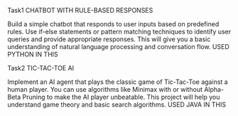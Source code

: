 Task1
CHATBOT WITH RULE-BASED RESPONSES

Build a simple chatbot that responds to user inputs based on
predefined rules. Use if-else statements or pattern matching
techniques to identify user queries and provide appropriate
responses. This will give you a basic understanding of natural
language processing and conversation flow.
USED PYTHON IN THIS

Task2
TIC-TAC-TOE AI

Implement an AI agent that plays the classic game of Tic-Tac-Toe
against a human player. You can use algorithms like Minimax with
or without Alpha-Beta Pruning to make the AI player unbeatable.
This project will help you understand game theory and basic search algorithms.
USED JAVA IN THIS
